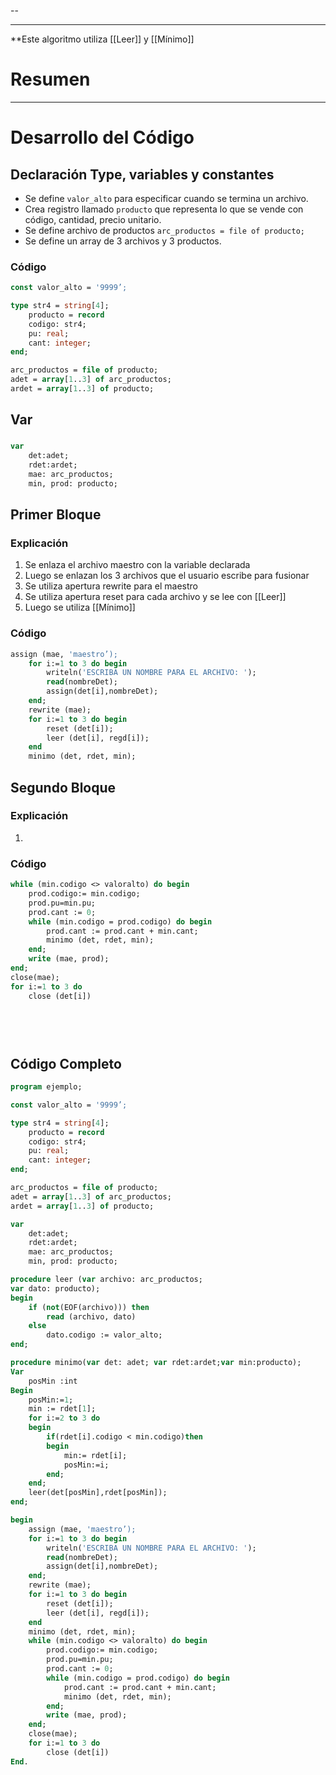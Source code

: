 
--

---
**Este algoritmo utiliza [[Leer]] y [[Mínimo]]
# Resumen

---
# Desarrollo del Código
## Declaración Type, variables y constantes
- Se define ``valor_alto`` para especificar cuando se termina un archivo.
- Crea registro llamado ``producto`` que representa lo que se vende con código, cantidad, precio unitario.
- Se define archivo de productos ``arc_productos = file of producto;``
- Se define un array de 3 archivos y 3 productos.
### Código
```pascal
const valor_alto = '9999’;

type str4 = string[4];
	producto = record
	codigo: str4;
	pu: real;
	cant: integer;
end;

arc_productos = file of producto;
adet = array[1..3] of arc_productos;
ardet = array[1..3] of producto;

```

## Var
###
```pascal
var
	det:adet;
	rdet:ardet;
	mae: arc_productos;
	min, prod: producto;
```

## Primer Bloque 
### Explicación
1. Se enlaza el archivo maestro con la variable declarada
2. Luego se enlazan los 3 archivos que el usuario escribe para fusionar
3. Se utiliza apertura rewrite para el maestro
4. Se utiliza apertura reset para cada archivo y se lee con [[Leer]]
5. Luego se utiliza [[Mínimo]]

### Código
```pascal
assign (mae, 'maestro’);
	for i:=1 to 3 do begin
		writeln('ESCRIBA UN NOMBRE PARA EL ARCHIVO: ');
		read(nombreDet);
		assign(det[i],nombreDet);
	end;
	rewrite (mae);
	for i:=1 to 3 do begin
		reset (det[i]);
		leer (det[i], regd[i]);
	end
	minimo (det, rdet, min);
```

## Segundo Bloque
### Explicación
1. 
### Código
```pascal
while (min.codigo <> valoralto) do begin
	prod.codigo:= min.codigo;
	prod.pu=min.pu;
	prod.cant := 0;
	while (min.codigo = prod.codigo) do begin
		prod.cant := prod.cant + min.cant;
		minimo (det, rdet, min);
	end;
	write (mae, prod);
end;
close(mae);
for i:=1 to 3 do
	close (det[i])
```

##
###
```
```

## 
###
```
```

## Código Completo

```pascal
program ejemplo;

const valor_alto = '9999’;

type str4 = string[4];
	producto = record
	codigo: str4;
	pu: real;
	cant: integer;
end;

arc_productos = file of producto;
adet = array[1..3] of arc_productos;
ardet = array[1..3] of producto;

var
	det:adet;
	rdet:ardet;
	mae: arc_productos;
	min, prod: producto;

procedure leer (var archivo: arc_productos;
var dato: producto);
begin
	if (not(EOF(archivo))) then
		read (archivo, dato)
	else 
		dato.codigo := valor_alto;
end;

procedure minimo(var det: adet; var rdet:ardet;var min:producto);
Var
	posMin :int
Begin
	posMin:=1;
	min := rdet[1];
	for i:=2 to 3 do
	begin
		if(rdet[i].codigo < min.codigo)then
		begin
			min:= rdet[i];
			posMin:=i;
		end;
	end;
	leer(det[posMin],rdet[posMin]);
end;

begin
	assign (mae, 'maestro’);
	for i:=1 to 3 do begin
		writeln('ESCRIBA UN NOMBRE PARA EL ARCHIVO: ');
		read(nombreDet);
		assign(det[i],nombreDet);
	end;
	rewrite (mae);
	for i:=1 to 3 do begin
		reset (det[i]);
		leer (det[i], regd[i]);
	end
	minimo (det, rdet, min);
	while (min.codigo <> valoralto) do begin
		prod.codigo:= min.codigo;
		prod.pu=min.pu;
		prod.cant := 0;
		while (min.codigo = prod.codigo) do begin
			prod.cant := prod.cant + min.cant;
			minimo (det, rdet, min);
		end;
		write (mae, prod);
	end;
	close(mae);
	for i:=1 to 3 do
		close (det[i])
End.
```